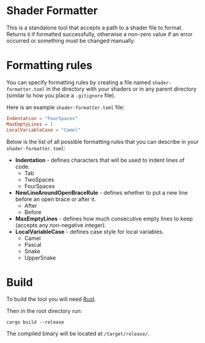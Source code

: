 # Shader Formatter

This is a standalone tool that accepts a path to a shader file to format. Returns `0` if formatted successfully, otherwise a non-zero value if an error occurred or something must be changed manually.

# Formatting rules

You can specify formatting rules by creating a file named `shader-formatter.toml` in the directory with your shaders or in any parent directory (similar to how you place a `.gitignore` file).

Here is an example `shader-formatter.toml` file:

```TOML
Indentation = "FourSpaces"
MaxEmptyLines = 1
LocalVariableCase = "Camel"
```

Below is the list of all possible formatting rules that you can describe in your `shader-formatter.toml`:

- **Indentation** - defines characters that will be used to indent lines of code.
    - Tab
    - TwoSpaces
    - FourSpaces
- **NewLineAroundOpenBraceRule** - defines whether to put a new line before an open brace or after it.
    - After
    - Before
- **MaxEmptyLines** - defines how much consecutive empty lines to keep (accepts any non-negative integer).
- **LocalVariableCase** - defines case style for local variables.
    - Camel
    - Pascal
    - Snake
    - UpperSnake

# Build

To build the tool you will need [Rust](https://www.rust-lang.org/tools/install).

Then in the root directory run:

```
cargo build --release
```

The compiled binary will be located at `/target/release/`.